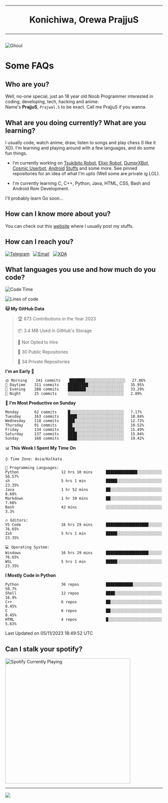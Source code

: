 <h1 align="center"><hr>Konichiwa, Orewa PrajjuS<hr></h1>


<img src="https://telegra.ph/file/6041d22c64479ee5ff802.jpg" alt="Ghoul"/>


<h1>Some FAQs</h1>


<h2>Who are you?</h2>

Well, no-one special, just an 18 year old Noob Programmer interested in coding, developing, tech, hacking and anime.
<br>
Name's <b>PrajjuS</b>, <code>Prajwal.S</code> to be exact. Call me PrajjuS if you wanna.


<h2>What are you doing currently? What are you learning?</h2>

I usually code, watch anime, draw, listen to songs and play chess (I like it XD). I'm learning and playing around with a few languages, and do some fun things.

- I’m currently working on <a href="Https://t.me/PrajjuSAssistantBot">Tsukibito Robot</a>, <a href="https://t.me/projectelixir_bot">Elixir Robot</a>, <a href="https://t.me/DumprXBot">DumprXBot</a>, <a href="https://github.com/SkyLab-Devs/CosmicUserbot">Cosmic Userbot</a>, <a href="https://github.com/Noob-OS">Android</a> <a href="https://github.com/PrajjuS/device_xiaomi_vince">Stuffs</a> and some more. See pinned repositories for an idea of what I'm upto (Well some are private ig LOL).

- I'm currently learning C, C++, Python, Java, HTML, CSS, Bash and Android Rom Development.

I'll probably learn Go soon...


<h2>How can I know more about you?</h2>

You can check out this <a href="https://prajjus.site">website</a> where I usually post my stuffs.


<h2>How can I reach you?</h2>

<a href="https://t.me/PrajjuS"><img src="https://img.shields.io/badge/PrajjuS-2CA5E0?style=flat-square&logo=telegram&logoColor=white" alt="Telegram"/></a>&nbsp;&nbsp;&nbsp;<a href="theprajjus@gmail.com"><img src="https://img.shields.io/badge/theprajjus@gmail.com-D14836?style=flat-square&logo=gmail&logoColor=white" alt="Email"/></a>&nbsp;&nbsp;&nbsp;<a href="https://forum.xda-developers.com/m/prajjus.10388799/"><img src="https://img.shields.io/badge/PrajjuS-F59714?style=flat-square&logo=xda-developers&logoColor=white" alt="XDA"/></a>


<h2>What languages you use and how much do you code?</h2>

<!--START_SECTION:waka-->
![Code Time](http://img.shields.io/badge/Code%20Time-515%20hrs%206%20mins-blue)

![Lines of code](https://img.shields.io/badge/From%20Hello%20World%20I%27ve%20Written-49%20Thousand%20lines%20of%20code-blue)

**🐱 My GitHub Data** 

> 🏆 673 Contributions in the Year 2023
 > 
> 📦 3.4 MB Used in GitHub's Storage 
 > 
> 🚫 Not Opted to Hire
 > 
> 📜 30 Public Repositories 
 > 
> 🔑 34 Private Repositories  
 > 
**I'm an Early 🐤** 

```text
🌞 Morning    241 commits    ███████░░░░░░░░░░░░░░░░░░   27.86% 
🌆 Daytime    311 commits    █████████░░░░░░░░░░░░░░░░   35.95% 
🌃 Evening    288 commits    ████████░░░░░░░░░░░░░░░░░   33.29% 
🌙 Night      25 commits     ░░░░░░░░░░░░░░░░░░░░░░░░░   2.89%

```
📅 **I'm Most Productive on Sunday** 

```text
Monday       62 commits     █░░░░░░░░░░░░░░░░░░░░░░░░   7.17% 
Tuesday      163 commits    ████░░░░░░░░░░░░░░░░░░░░░   18.84% 
Wednesday    110 commits    ███░░░░░░░░░░░░░░░░░░░░░░   12.72% 
Thursday     91 commits     ██░░░░░░░░░░░░░░░░░░░░░░░   10.52% 
Friday       134 commits    ███░░░░░░░░░░░░░░░░░░░░░░   15.49% 
Saturday     137 commits    ████░░░░░░░░░░░░░░░░░░░░░   15.84% 
Sunday       168 commits    ████░░░░░░░░░░░░░░░░░░░░░   19.42%

```


📊 **This Week I Spent My Time On** 

```text
⌚︎ Time Zone: Asia/Kolkata

💬 Programming Languages: 
Python                   12 hrs 10 mins      ██████████████░░░░░░░░░░░   56.57% 
sh                       5 hrs 1 min         █████░░░░░░░░░░░░░░░░░░░░   23.35% 
Java                     1 hr 52 mins        ██░░░░░░░░░░░░░░░░░░░░░░░   8.68% 
Markdown                 1 hr 39 mins        ██░░░░░░░░░░░░░░░░░░░░░░░   7.68% 
Bash                     42 mins             ░░░░░░░░░░░░░░░░░░░░░░░░░   3.3%

🔥 Editors: 
VS Code                  16 hrs 29 mins      ███████████████████░░░░░░   76.65% 
Zsh                      5 hrs 1 min         █████░░░░░░░░░░░░░░░░░░░░   23.35%

💻 Operating System: 
Windows                  16 hrs 29 mins      ███████████████████░░░░░░   76.65% 
WSL                      5 hrs 1 min         █████░░░░░░░░░░░░░░░░░░░░   23.35%

```

**I Mostly Code in Python** 

```text
Python                   36 repos            ████████████░░░░░░░░░░░░░   50.7% 
Shell                    12 repos            ████░░░░░░░░░░░░░░░░░░░░░   16.9% 
C++                      6 repos             ██░░░░░░░░░░░░░░░░░░░░░░░   8.45% 
C                        6 repos             ██░░░░░░░░░░░░░░░░░░░░░░░   8.45% 
HTML                     4 repos             █░░░░░░░░░░░░░░░░░░░░░░░░   5.63%

```



 Last Updated on 05/11/2023 18:49:52 UTC
<!--END_SECTION:waka-->


<h2>Can I stalk your spotify?</h2>

<a href="https://open.spotify.com/user/cotgk31v4nhw20gs5adb29jq5"><img src="https://spotify-readme-prajjus.vercel.app/api?theme=dark&rainbow=true" alt="Spotify Currently Playing" width="400px"/></a>


<hr>


<img src="https://komarev.com/ghpvc/?username=prajjus&label=Profile%20Views&color=000000&style=flat">
